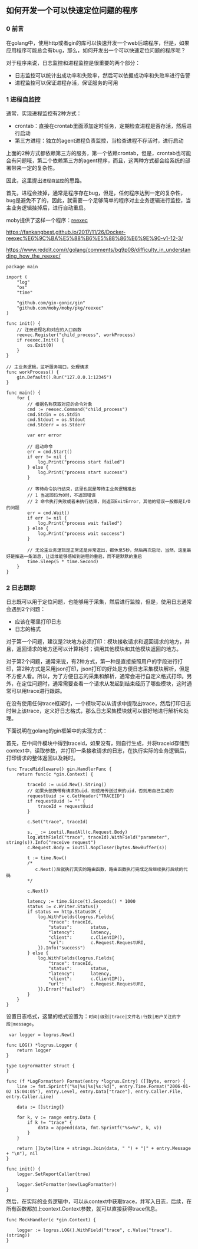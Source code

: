 ## 如何开发一个可以快速定位问题的程序

### 0 前言

在golang中，使用http或者gin的库可以快速开发一个web后端程序，但是，如果应用程序可能总会有bug，那么，如何开发出一个可以快速定位问题的程序呢？

对于程序来说，日志监控和进程监控是很重要的两个部分：

* 日志监控可以统计出成功率和失败率，然后可以依据成功率和失败率进行告警
* 进程监控可以保证进程存活，保证服务的可用

### 1 进程自监控

通常，实现进程监控有2种方式：

* crontab：直接在crontab里面添加定时任务，定期检查进程是否存活，然后进行启动
* 第三方进程：独立的agent进程负责监控，当检查进程不存活时，进行启动

上面的2种方式都依赖第三方的服务，第一个依赖crontab，但是，crontab也可能会有问题哦，第二个依赖第三方的agent程序，而且，这两种方式都会给系统的部署带来一定的复杂性。

因此，这里提出`进程自监控`的思路。

首先，进程会挂掉，通常是程序存在bug，但是，任何程序达到一定的复杂性，bug是避免不了的，因此，就需要一个足够简单的程序对主业务逻辑进行监控，当主业务逻辑挂掉后，进行自动重启。

moby提供了这样一个程序：[reexec](https://github.com/moby/moby/tree/master/pkg/reexec)

https://fankangbest.github.io/2017/11/26/Docker-reexec%E6%9C%BA%E5%88%B6%E5%88%86%E6%9E%90-v1-12-3/

https://www.reddit.com/r/golang/comments/bq9p08/difficulty_in_understanding_how_the_reexec/

``` golang
package main

import (
	"log"
	"os"
	"time"

	"github.com/gin-gonic/gin"
	"github.com/moby/moby/pkg/reexec"
)

func init() {
	// 注册进程名和对应的入口函数
	reexec.Register("child_process", workProcess)
	if reexec.Init() {
		os.Exit(0)
	}
}

// 主业务逻辑，监听服务端口，处理请求
func workProcess() {
	gin.Default().Run("127.0.0.1:12345")
}

func main() {
	for {
		// 根据名称获取对应的命令对象
		cmd := reexec.Command("child_process")
		cmd.Stdin = os.Stdin
		cmd.Stdout = os.Stdout
		cmd.Stderr = os.Stderr

		var err error

		// 启动命令
		err = cmd.Start()
		if err != nil {
			log.Print("process start failed")
		} else {
			log.Print("process start success")
		}

		// 等待命令执行结束，这里也就是等待主业务逻辑推出
		// 1 当返回码为0时，不返回错误
		// 2 命令执行失败或者未执行结束，则返回ExitError，其他的错误一般都是I/O的问题
		err = cmd.Wait()
		if err != nil {
			log.Print("process wait failed")
		} else {
			log.Print("process wait success")
		}

		// 无论主业务逻辑是正常还是异常退出，都休息5秒，然后再次启动，当然，这里最好是推送一条消息，让运维能够感知到进程的重启，而不是默默的重启
		time.Sleep(5 * time.Second)
	}
}
```

### 2 日志跟踪

日志既可以用于定位问题，也能够用于采集，然后进行监控，但是，使用日志通常会遇到2个问题：

* 应该在哪里打印日志
* 日志的格式

对于第一个问题，建议是2块地方必须打印：模块接收请求和返回请求的地方，并且，返回请求的地方还可以计算耗时；调用其他模块和其他模块返回的地方。

对于第2个问题，通常来说，有2种方式，第一种是直接按照用户的字段进行打印，第2种方式是采用json打印，json打印的好处是方便日志采集模块解析，但是不方便人看。所以，为了方便日志的采集和解析，通常会进行自定义格式打印。另外，在定位问题时，通常需要查看一个请求从发起到结束经历了哪些模块，这时通常可以用trace进行跟踪。

在没有使用任何trace框架时，一个模块可以从请求中提取出trace，然后打印日志时带上该trace，定义好日志格式，那么日志采集模块就可以很好地进行解析和处理。

下面说明在golang的gin框架中的实现方式：

首先，在中间件模块中得到traceid，如果没有，则自行生成，并将traceid存储到context中，读取参数，并打印一条接收请求的日志，在执行实际的业务逻辑后，打印请求的整体返回以及耗时。

``` golang
func TraceMiddleware() gin.HandlerFunc {
	return func(c *gin.Context) {

		traceId := uuid.New().String()
		// 如果头部携带有请求的uid，则使用传送过来的uid，否则用自己生成的
		requestUuid := c.GetHeader("TRACEID")
		if requestUuid != "" {
			traceId = requestUuid
		}

		c.Set("trace", traceId)

		s, _ := ioutil.ReadAll(c.Request.Body)
		log.WithField("trace", traceId).WithField("parameter", string(s)).Info("receive request")
		c.Request.Body = ioutil.NopCloser(bytes.NewBuffer(s))

		t := time.Now()
		/*
		   c.Next()后就执行真实的路由函数，路由函数执行完成之后继续执行后续的代码
		*/

		c.Next()

		latency := time.Since(t).Seconds() * 1000
		status := c.Writer.Status()
		if status == http.StatusOK {
			log.WithFields(logrus.Fields{
				"trace": traceId,
				"status":       status,
				"latency":      latency,
				"client":       c.ClientIP(),
				"url":          c.Request.RequestURI,
			}).Info("success")
		} else {
			log.WithFields(logrus.Fields{
				"trace": traceId,
				"status":       status,
				"latency":      latency,
				"client":       c.ClientIP(),
				"url":          c.Request.RequestURI,
			}).Error("failed")
		}
	}
}
```

设置日志格式，这里的格式设置为：`时间|级别|trace|文件名:行数|用户关注的字段|message`。

``` golang
 var logger = logrus.New()

func LOG() *logrus.Logger {
	return logger
}

type LogFormatter struct {
}

func (f *LogFormatter) Format(entry *logrus.Entry) ([]byte, error) {
	line := fmt.Sprintf("%s|%s|%s|%s:%d|", entry.Time.Format("2006-01-02 15:04:05"), entry.Level, entry.Data["trace"], entry.Caller.File, entry.Caller.Line)

	data := []string{}

	for k, v := range entry.Data {
		if k != "trace" {
			data = append(data, fmt.Sprintf("%s=%v", k, v))
		}
	}

	return []byte(line + strings.Join(data, " ") + "|" + entry.Message + "\n"), nil
}

func init() {
	logger.SetReportCaller(true)

	logger.SetFormatter(new(LogFormatter))
}
```

然后，在实际的业务逻辑中，可以从context中获取trace，并写入日志，后续，在所有函数都加上context.Context参数，就可以直接获得trace信息。

``` golang
func MockHandler(c *gin.Context) {

	logger := logrus.LOG().WithField("trace", c.Value("trace").(string))
}
```